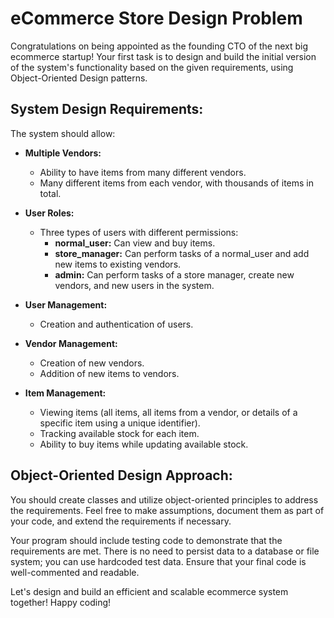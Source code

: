 # eCommerce Store Design Problem

Congratulations on being appointed as the founding CTO of the next big ecommerce startup! Your first task is to design and build the initial version of the system's functionality based on the given requirements, using Object-Oriented Design patterns.

## System Design Requirements:

The system should allow:

- **Multiple Vendors:**
  - Ability to have items from many different vendors.
  - Many different items from each vendor, with thousands of items in total.

- **User Roles:**
  - Three types of users with different permissions:
    - **normal_user:** Can view and buy items.
    - **store_manager:** Can perform tasks of a normal_user and add new items to existing vendors.
    - **admin:** Can perform tasks of a store manager, create new vendors, and new users in the system.

- **User Management:**
  - Creation and authentication of users.

- **Vendor Management:**
  - Creation of new vendors.
  - Addition of new items to vendors.

- **Item Management:**
  - Viewing items (all items, all items from a vendor, or details of a specific item using a unique identifier).
  - Tracking available stock for each item.
  - Ability to buy items while updating available stock.

## Object-Oriented Design Approach:

You should create classes and utilize object-oriented principles to address the requirements. Feel free to make assumptions, document them as part of your code, and extend the requirements if necessary.

Your program should include testing code to demonstrate that the requirements are met. There is no need to persist data to a database or file system; you can use hardcoded test data. Ensure that your final code is well-commented and readable.

Let's design and build an efficient and scalable ecommerce system together! Happy coding!